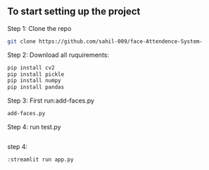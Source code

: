 ## To start setting up the project

Step 1: Clone the repo

```bash
git clone https://github.com/sahil-009/face-Attendence-System-
```

Step 2: Download all ruquirements:

```bash
pip install cv2
pip install pickle
pip install numpy
pip install pandas
```

Step 3: First run:add-faces.py

```bash
add-faces.py
```

Step 4: run 
test.py
```bash
```
step 4:
```bash
:streamlit run app.py
```
